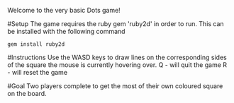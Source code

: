 Welcome to the very basic Dots game!

#Setup
The game requires the ruby gem 'ruby2d' in order to run. This can be installed with the following command
```
gem install ruby2d
```

#Instructions 
Use the WASD keys to draw lines on the corresponding sides of the square the mouse is currently hovering over.
Q - will quit the game 
R - will reset the game

#Goal 
Two players complete to get the most of their own coloured square on the board.
